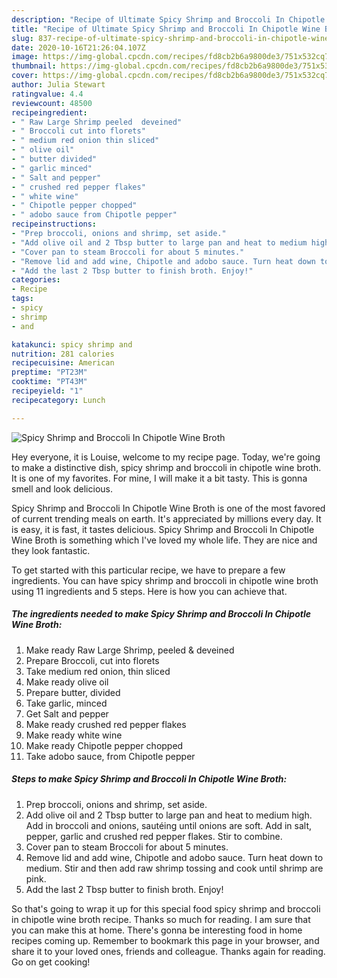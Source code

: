 ```yaml
---
description: "Recipe of Ultimate Spicy Shrimp and Broccoli In Chipotle Wine Broth"
title: "Recipe of Ultimate Spicy Shrimp and Broccoli In Chipotle Wine Broth"
slug: 837-recipe-of-ultimate-spicy-shrimp-and-broccoli-in-chipotle-wine-broth
date: 2020-10-16T21:26:04.107Z
image: https://img-global.cpcdn.com/recipes/fd8cb2b6a9800de3/751x532cq70/spicy-shrimp-and-broccoli-in-chipotle-wine-broth-recipe-main-photo.jpg
thumbnail: https://img-global.cpcdn.com/recipes/fd8cb2b6a9800de3/751x532cq70/spicy-shrimp-and-broccoli-in-chipotle-wine-broth-recipe-main-photo.jpg
cover: https://img-global.cpcdn.com/recipes/fd8cb2b6a9800de3/751x532cq70/spicy-shrimp-and-broccoli-in-chipotle-wine-broth-recipe-main-photo.jpg
author: Julia Stewart
ratingvalue: 4.4
reviewcount: 48500
recipeingredient:
- " Raw Large Shrimp peeled  deveined"
- " Broccoli cut into florets"
- " medium red onion thin sliced"
- " olive oil"
- " butter divided"
- " garlic minced"
- " Salt and pepper"
- " crushed red pepper flakes"
- " white wine"
- " Chipotle pepper chopped"
- " adobo sauce from Chipotle pepper"
recipeinstructions:
- "Prep broccoli, onions and shrimp, set aside."
- "Add olive oil and 2 Tbsp butter to large pan and heat to medium high. Add in broccoli and onions, sautéing until onions are soft. Add in salt, pepper, garlic and crushed red pepper flakes. Stir to combine."
- "Cover pan to steam Broccoli for about 5 minutes."
- "Remove lid and add wine, Chipotle and adobo sauce. Turn heat down to medium. Stir and then add raw shrimp tossing and cook until shrimp are pink."
- "Add the last 2 Tbsp butter to finish broth. Enjoy!"
categories:
- Recipe
tags:
- spicy
- shrimp
- and

katakunci: spicy shrimp and 
nutrition: 281 calories
recipecuisine: American
preptime: "PT23M"
cooktime: "PT43M"
recipeyield: "1"
recipecategory: Lunch

---
```



![Spicy Shrimp and Broccoli In Chipotle Wine Broth](https://img-global.cpcdn.com/recipes/fd8cb2b6a9800de3/751x532cq70/spicy-shrimp-and-broccoli-in-chipotle-wine-broth-recipe-main-photo.jpg)

Hey everyone, it is Louise, welcome to my recipe page. Today, we're going to make a distinctive dish, spicy shrimp and broccoli in chipotle wine broth. It is one of my favorites. For mine, I will make it a bit tasty. This is gonna smell and look delicious.



Spicy Shrimp and Broccoli In Chipotle Wine Broth is one of the most favored of current trending meals on earth. It's appreciated by millions every day. It is easy, it is fast, it tastes delicious. Spicy Shrimp and Broccoli In Chipotle Wine Broth is something which I've loved my whole life. They are nice and they look fantastic.


To get started with this particular recipe, we have to prepare a few ingredients. You can have spicy shrimp and broccoli in chipotle wine broth using 11 ingredients and 5 steps. Here is how you can achieve that.

<!--inarticleads1-->

##### The ingredients needed to make Spicy Shrimp and Broccoli In Chipotle Wine Broth:

1. Make ready  Raw Large Shrimp, peeled &amp; deveined
1. Prepare  Broccoli, cut into florets
1. Take  medium red onion, thin sliced
1. Make ready  olive oil
1. Prepare  butter, divided
1. Take  garlic, minced
1. Get  Salt and pepper
1. Make ready  crushed red pepper flakes
1. Make ready  white wine
1. Make ready  Chipotle pepper chopped
1. Take  adobo sauce, from Chipotle pepper




<!--inarticleads2-->

##### Steps to make Spicy Shrimp and Broccoli In Chipotle Wine Broth:

1. Prep broccoli, onions and shrimp, set aside.
1. Add olive oil and 2 Tbsp butter to large pan and heat to medium high. Add in broccoli and onions, sautéing until onions are soft. Add in salt, pepper, garlic and crushed red pepper flakes. Stir to combine.
1. Cover pan to steam Broccoli for about 5 minutes.
1. Remove lid and add wine, Chipotle and adobo sauce. Turn heat down to medium. Stir and then add raw shrimp tossing and cook until shrimp are pink.
1. Add the last 2 Tbsp butter to finish broth. Enjoy!




So that's going to wrap it up for this special food spicy shrimp and broccoli in chipotle wine broth recipe. Thanks so much for reading. I am sure that you can make this at home. There's gonna be interesting food in home recipes coming up. Remember to bookmark this page in your browser, and share it to your loved ones, friends and colleague. Thanks again for reading. Go on get cooking!
